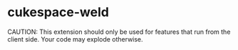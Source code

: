 # cukespace-weld

CAUTION: This extension should only be used for features that run from the
client side. Your code may explode otherwise.

